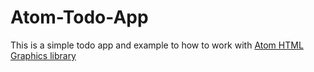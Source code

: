 # Atom-Todo-App
This is a simple todo app and example to how to work with [Atom HTML Graphics library](https://github.com/MobinYengejehi/Atom-HTML-CPP)
